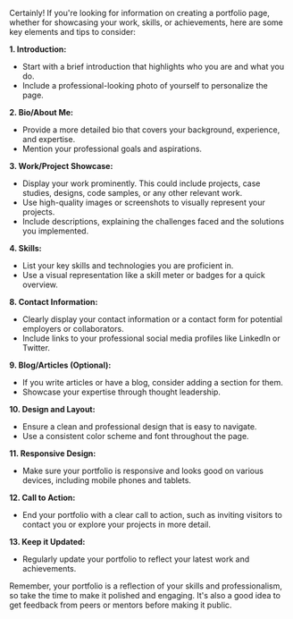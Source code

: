 Certainly! If you're looking for information on creating a portfolio page, whether for showcasing your work, skills, or achievements, here are some key elements and tips to consider:

**1. Introduction:**
   - Start with a brief introduction that highlights who you are and what you do.
   - Include a professional-looking photo of yourself to personalize the page.

**2. Bio/About Me:**
   - Provide a more detailed bio that covers your background, experience, and expertise.
   - Mention your professional goals and aspirations.

**3. Work/Project Showcase:**
   - Display your work prominently. This could include projects, case studies, designs, code samples, or any other relevant work.
   - Use high-quality images or screenshots to visually represent your projects.
   - Include descriptions, explaining the challenges faced and the solutions you implemented.

**4. Skills:**
   - List your key skills and technologies you are proficient in.
   - Use a visual representation like a skill meter or badges for a quick overview.

**8. Contact Information:**
   - Clearly display your contact information or a contact form for potential employers or collaborators.
   - Include links to your professional social media profiles like LinkedIn or Twitter.

**9. Blog/Articles (Optional):**
   - If you write articles or have a blog, consider adding a section for them.
   - Showcase your expertise through thought leadership.

**10. Design and Layout:**
   - Ensure a clean and professional design that is easy to navigate.
   - Use a consistent color scheme and font throughout the page.

**11. Responsive Design:**
   - Make sure your portfolio is responsive and looks good on various devices, including mobile phones and tablets.

**12. Call to Action:**
   - End your portfolio with a clear call to action, such as inviting visitors to contact you or explore your projects in more detail.

**13. Keep it Updated:**
   - Regularly update your portfolio to reflect your latest work and achievements.

Remember, your portfolio is a reflection of your skills and professionalism, so take the time to make it polished and engaging. It's also a good idea to get feedback from peers or mentors before making it public.
